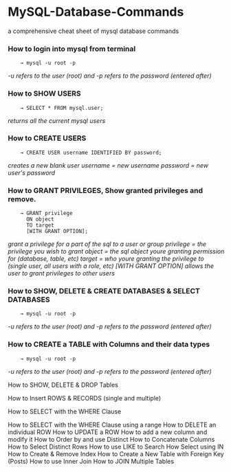 # MySQL-Database-Commands
a comprehensive cheat sheet of mysql database commands

### How to login into mysql from terminal
		→ mysql -u root -p
*-u refers to the user (root) and -p refers to the password (entered after)*
		
### How to SHOW USERS
		→ SELECT * FROM mysql.user;
*returns all the current mysql users*		

### How to CREATE USERS
		→ CREATE USER username IDENTIFIED BY password;
*creates a new blank user
username = new username
password = new user's password*

### How to GRANT PRIVILEGES, Show granted privileges and remove.
		→ GRANT privilege
		  ON object
		  TO target
		  [WITH GRANT OPTION];
*grant a privilege for a part of the sql to a user or group
privilege = the privilege you wish to grant
object	  = the sql object youre granting permission for (database, table, etc)
target	  = who youre granting the privilege to (single user, all users with a role, etc)
[WITH GRANT OPTION] allows the user to grant privileges to other users*

### How to SHOW, DELETE & CREATE DATABASES & SELECT DATABASES
		→ mysql -u root -p
*-u refers to the user (root) and -p refers to the password (entered after)*

### How to CREATE a TABLE with Columns and their data types
		→ mysql -u root -p
*-u refers to the user (root) and -p refers to the password (entered after)*

How to SHOW, DELETE & DROP Tables


How to Insert ROWS & RECORDS (single and multiple)


How to SELECT with the WHERE Clause


How to SELECT with the WHERE Clause using a range
How to DELETE an individual ROW
How to UPDATE a ROW
How to add a new column and modify it
How to Order by and use Distinct
How to Concatenate Columns
How to Select Distinct Rows
How to use LIKE to Search
How Select using IN
How to Create & Remove Index
How to Create a New Table with Foreign Key (Posts)
How to use Inner Join
How to JOIN Multiple Tables

